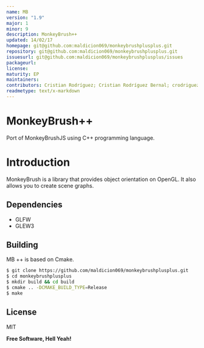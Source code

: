 ```yaml
---
name: MB
version: "1.9"
major: 1
minor: 9
description: MonkeyBrush++
updated: 14/02/17
homepage: git@github.com:maldicion069/monkeybrushplusplus.git
repository: git@github.com:maldicion069/monkeybrushplusplus.git
issuesurl: git@github.com:maldicion069/monkeybrushplusplus/issues
packageurl: 
license: 
maturity: EP
maintainers: 
contributors: Cristian Rodríguez; Cristian Rodríguez Bernal; crodriguez; maldicion069
readmetype: text/x-markdown
---
```

# MonkeyBrush++

Port of MonkeyBrushJS using C++ programming language.

# Introduction
MonkeyBrush is a library that provides object orientation on OpenGL.
It also allows you to create scene graphs.

## Dependencies
 - GLFW
 - GLEW3

## Building
MB ++ is based on Cmake.

```sh
$ git clone https://github.com/maldicion069/monkeybrushplusplus.git
$ cd monkeybrushplusplus
$ mkdir build && cd build
$ cmake .. -DCMAKE_BUILD_TYPE=Release
$ make
```
License
----
MIT

**Free Software, Hell Yeah!**

